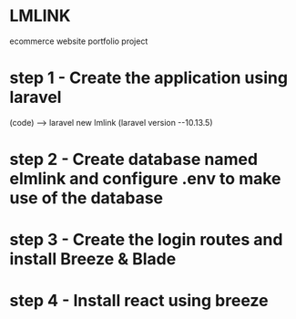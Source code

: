 # LMLINK

ecommerce website
portfolio project 

# step 1 - Create the application using laravel

(code)
--> laravel new lmlink
(laravel version --10.13.5)

# step 2 - Create database named elmlink and configure .env to make use of the database

# step 3 - Create the login routes and install Breeze & Blade

# step 4 - Install react using breeze
